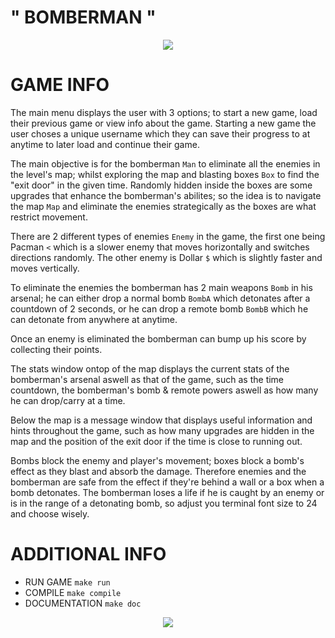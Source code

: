 # " BOMBERMAN "
<p align='center'>
<img src = https://i.pinimg.com/236x/a5/fe/51/a5fe51d350533ea8a50ac67c4559ed90--retro-games-shirt-ideas.jpg>
</p>

# GAME INFO	

The main menu displays the user with 3 options; to start a new game, load their previous game or view info about the game.
Starting a new game the user choses a unique username which they can save their progress to at anytime to later load and continue their game.

The main objective is for the bomberman `Man` to eliminate all the enemies in the level's map;
whilst exploring the map and blasting boxes `Box` to find the "exit door" in the given time. Randomly hidden inside the boxes are some upgrades that 
enhance the bomberman's abilites; so the idea is to navigate the map `Map` and eliminate the enemies strategically as the boxes
are what restrict movement.

There are 2 different types of enemies `Enemy` in the game, the first one being Pacman `<` which is a slower enemy that moves horizontally and switches 
directions randomly. The other enemy is Dollar `$` which is slightly faster and moves vertically.

To eliminate the enemies the bomberman has 2 main weapons `Bomb` in his arsenal; he can either drop a normal bomb `BombA` which detonates after a countdown
of 2 seconds, or he can drop a remote bomb `BombB` which he can detonate from anywhere at anytime.

Once an enemy is eliminated the bomberman can bump up his score by collecting their points.

The stats window ontop of the map displays the current stats of the bomberman's arsenal aswell as that of the game, such as the time countdown,
the bomberman's bomb & remote powers aswell as how many he can drop/carry at a time.

Below the map is a message window that displays useful information and hints throughout the game, such as how many upgrades are hidden in the map and 
the position of the exit door if the time is close to running out.

Bombs block the enemy and player's movement; boxes block a bomb's effect as they blast and absorb the damage. Therefore enemies and the bomberman
are safe from the effect if they're behind a wall or a box when a bomb detonates.
The bomberman loses a life if he is caught by an enemy or is in the range of a detonating bomb, so adjust you terminal font size to 24 and choose wisely. 


# ADDITIONAL INFO

* RUN GAME `make run`
* COMPILE `make compile`
* DOCUMENTATION `make doc`

<p align='center'>
<img src = https://i7.pngflow.com/pngimage/808/938/png-bomberman-story-ds-bomberman-land-touch-2-bomberman-blast-bomberman-game-text-logo-computer-wallpaper-clipart.png >
</p>
